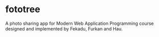 # fototree
A photo sharing app for Modern Web Application Programming course designed and implemented by Fekadu, Furkan and Hau.
